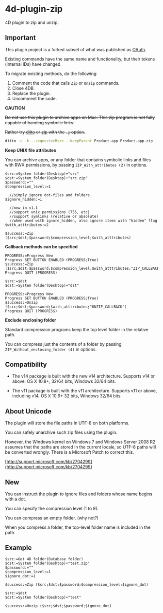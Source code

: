 # 4d-plugin-zip
4D plugin to zip and unzip.

Important
---
This plugin project is a forked subset of what was published as [OAuth](https://github.com/miyako/4d-plugin-oauth).

Existing commands have the same name and functionality, but their tokens (internal IDs) have changed.

To migrate existing methods, do the following:

1. Comment the code that calls ```Zip``` or ```Unzip``` commands.
2. Close 4DB.
3. Replace the plugin.
4. Uncomment the code.
 
**CAUTION**

~~Do not use this plugin to archive apps on Mac. This zip program is not fully capable of handing symbolic links.~~

~~Rather try [ditto](https://developer.apple.com/library/mac/documentation/Darwin/Reference/ManPages/man1/ditto.1.html) or [zip](https://developer.apple.com/library/mac/documentation/Darwin/Reference/ManPages/man1/zip.1.html) with the ```-y``` option.~~

```sh
ditto -c -k --sequesterRsrc --keepParent Product.app Product.app.zip
```

**Keep UNIX file attributes**

You can archive apps, or any folder that contains symbolic links and files with RWX permissions, by passing ```ZIP_With_attributes (2)``` in options.

```
$src:=System folder(Desktop)+"src"
$dst:=System folder(Desktop)+"src.zip"
$password:=""
$compression_level:=1

  //simply ignore dot-files and folders
$ignore_hidden:=1

  //new in v1.1
  //support unix permissions (755, etc)
  //support symlinks (relative or absolute)
  //when used with ignore_hidden, also ignore items with "hidden" flag
$with_atttributes:=2

$success:=Zip ($src;$dst;$password;$compression_level;$with_atttributes)
```

**Callback methods can be specified**

```
PROGRESS:=Progress New 
Progress SET BUTTON ENABLED (PROGRESS;True)
$success:=Zip ($src;$dst;$password;$compression_level;$with_atttributes;"ZIP_CALLBACK")
Progress QUIT (PROGRESS)

$src:=$dst
$dst:=System folder(Desktop)+"dst"

PROGRESS:=Progress New 
Progress SET BUTTON ENABLED (PROGRESS;True)
$success:=Unzip ($src;$dst;$password;$with_atttributes;"UNZIP_CALLBACK")
Progress QUIT (PROGRESS)
```
**Exclude enclosing folder**

Standard compression programs keep the top level folder in the relative path.

You can compress just the contents of a folder by passing ```ZIP_Without_enclosing_folder (4)``` in options.  

Compatibility
---
* The v14 package is built with the new v14 architecture. Supports v14 or above, OS X 10.8+, 32/64 bits, Windows 32/64 bits.

* The v11 package is built with the v11 architecture. Supports v11 or above, including v14, OS X 10.6+ 32 bits, Windows 32/64 bits.

About Unicode
---
The plugin will store the file paths in UTF-8 on both platforms.

You can safely unarchive such zip files using the plugin.

However, the Windows kernel on Windows 7 and Windows Server 2008 R2 assumes that the paths are stored in the current locale, so UTF-8 paths will be converted wrongly. There is a Microsoft Patch to correct this.

[http://support.microsoft.com/kb/2704299](http://support.microsoft.com/kb/2704299)

New
---

You can instruct the plugin to ignore files and folders whose name begins with a dot.

You can specify the compression level (1 to 9).

You can compress an empty folder. (why not?)

When you compress a folder, the top-level folder name is included in the path.

Example
---
```
$src:=Get 4D folder(Database folder)
$dst:=System folder(Desktop)+"test.zip"
$password:=""
$compression_level:=1
$ignore_dot:=1

$success:=Zip ($src;$dst;$password;$compression_level;$ignore_dot)

$src:=$dst
$dst:=System folder(Desktop)+"test"

$success:=Unzip ($src;$dst;$password;$ignore_dot)
```
